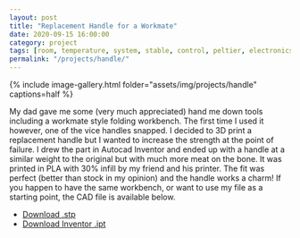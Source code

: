 ```yaml
---
layout: post
title: "Replacement Handle for a Workmate"
date: 2020-09-15 16:00:00
category: project
tags: [room, temperature, system, stable, control, peltier, electronics, design, cad]
permalink: "/projects/handle/"
---
```


<div>
<span class="image left"> {% include image-gallery.html folder="assets/img/projects/handle" captions=half %}</span>
<p>
My dad gave me some (very much appreciated) hand me down tools including a workmate style folding workbench. The first time I used it however, one of the vice handles snapped. I decided to 3D print a replacement handle but I wanted to increase the strength at the point of failure. I drew the part in Autocad Inventor and ended up with a handle at a similar weight to the original but with much more meat on the bone. It was printed in PLA with 30% infill by my friend and his printer. The fit was perfect (better than stock in my opinion) and the handle works a charm! If you happen to have the same workbench, or want to use my file as a starting point, the CAD file is available below.
</p>
<ul class="actions">
    <li><a class="button" target="_blank" href="/assets/cad/handle.stp"><icon class="fas fa-file-download"></icon> Download .stp</a></li>
    <li><a class="button" target="_blank" href="/assets/cad/handle.ipt"><icon class="fas fa-file-download"></icon> Download Inventor .ipt</a></li>
</ul>
</div>